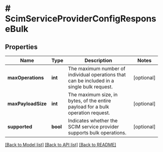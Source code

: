 # # ScimServiceProviderConfigResponseBulk

## Properties

Name | Type | Description | Notes
------------ | ------------- | ------------- | -------------
**maxOperations** | **int** | The maximum number of individual operations that can be included in a single bulk request. | [optional] 
**maxPayloadSize** | **int** | The maximum size, in bytes, of the entire payload for a bulk operation request. | [optional] 
**supported** | **bool** | Indicates whether the SCIM service provider supports bulk operations. | [optional] 

[[Back to Model list]](../../README.md#documentation-for-models) [[Back to API list]](../../README.md#documentation-for-api-endpoints) [[Back to README]](../../README.md)


